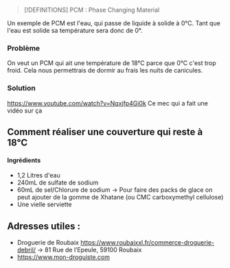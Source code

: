 > [!DEFINITIONS]
> PCM : Phase Changing Material

Un exemple de PCM est l'eau, qui passe de liquide à solide à 0°C.
Tant que l'eau est solide sa température sera donc de 0°.

### Problème
On veut un PCM qui ait une température de 18°C parce que 0°C c'est trop froid.
Cela nous permettrais de dormir au frais les nuits de canicules.

### Solution
https://www.youtube.com/watch?v=Nqxjfp4Gi0k
Ce mec qui a fait une vidéo sur ça

## Comment réaliser une couverture qui reste à 18°C
#### Ingrédients
- 1,2 Litres d'eau
- 240mL de sulfate de sodium
- 60mL de sel/Chlorure de sodium
-> Pour faire des packs de glace on peut ajouter de la gomme de Xhatane (ou CMC carboxymethyl cellulose)
- Une vielle serviette

## Adresses utiles :
- Droguerie de Roubaix https://www.roubaixxl.fr/commerce-droguerie-debril/
  -> 81 Rue de l’Epeule, 59100 Roubaix
- https://www.mon-droguiste.com

